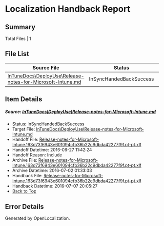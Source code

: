 # <a name='report-top'></a> Localization Handback Report

## Summary
 Total Files | 1

## File List
 Source File | Status | Details 
 ----------- | ------ | ------- 
 [InTuneDocs\DeployUse\Release-notes-for-Microsoft-Intune.md](https://github.com/Microsoft/IntuneDocs-pr/blob/779127bfd39145010f0d9b6609286aaf4dedfdc8/InTuneDocs/DeployUse/Release-notes-for-Microsoft-Intune.md) | InSyncHandedBackSuccess | [Details](#1906f14568484ebbf23ac7c4350964fb2d5d508f223)

## Item Details
##### <a name='1906f14568484ebbf23ac7c4350964fb2d5d508f223'></a> Source: [InTuneDocs\DeployUse\Release-notes-for-Microsoft-Intune.md](https://github.com/Microsoft/IntuneDocs-pr/blob/779127bfd39145010f0d9b6609286aaf4dedfdc8/InTuneDocs/DeployUse/Release-notes-for-Microsoft-Intune.md)
* Status: InSyncHandedBackSuccess
* Target File: [InTuneDocs\DeployUse\Release-notes-for-Microsoft-Intune.md](https://github.com/Microsoft/IntuneDocs-pr.pt-pt/blob/80ac6b874857afe9b43062c5658933c5ebc834e4/InTuneDocs/DeployUse/Release-notes-for-Microsoft-Intune.md)
* Handoff File: [Release-notes-for-Microsoft-Intune.163d73f6943e601094cfb36b22c9dbda42277f9f.pt-pt.xlf](https://github.com/Microsoft/EM.handoff/blob/87e25293ac48494f472178a485e15a71c94b48b2/ol-handoff/Microsoft/IntuneDocs-pr.pt-pt/master/Release-notes-for-Microsoft-Intune.163d73f6943e601094cfb36b22c9dbda42277f9f.pt-pt.xlf)
* Handoff Datetime: 2016-06-27 11:42:24
* Handoff Reason: Include
* Archive File: [Release-notes-for-Microsoft-Intune.163d73f6943e601094cfb36b22c9dbda42277f9f.pt-pt.xlf](https://github.com/Microsoft/EM.handoff/blob/78757f2aae44696e92c09a99a285043e68179034/ol-handoff/Microsoft/IntuneDocs-pr.pt-pt/master/archive/Release-notes-for-Microsoft-Intune.163d73f6943e601094cfb36b22c9dbda42277f9f.pt-pt.xlf)
* Archive Datetime: 2016-07-02 01:33:03
* Handback File: [Release-notes-for-Microsoft-Intune.163d73f6943e601094cfb36b22c9dbda42277f9f.pt-pt.xlf](https://github.com/Microsoft/EM.handback/blob/7d2343c4459681952fab57a8f7d8d775715a8f06/ol-handback/Microsoft/IntuneDocs-pr.pt-pt/master/Release-notes-for-Microsoft-Intune.163d73f6943e601094cfb36b22c9dbda42277f9f.pt-pt.xlf)
* Handback Datetime: 2016-07-07 20:05:27
* [Back to Top](#report-top)


## Error Details

Generated by OpenLocalization.
